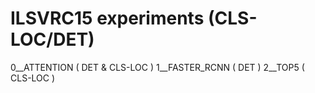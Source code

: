 # ILSVRC15 experiments (CLS-LOC/DET)

0__ATTENTION ( DET & CLS-LOC )
1__FASTER_RCNN ( DET )
2__TOP5 ( CLS-LOC )

